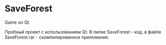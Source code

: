 # SaveForest
Game on Qt

Пробный проект с использованием Qt. 
В папке SaveForest - код, в файле SaveForest.rar - скомпилированное приложение.
